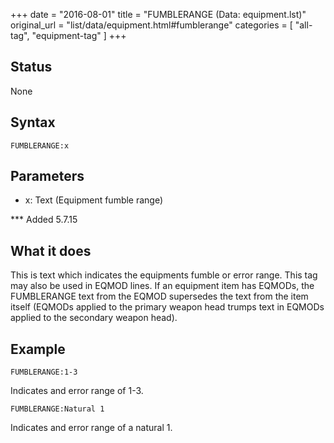 +++
date = "2016-08-01"
title = "FUMBLERANGE (Data: equipment.lst)"
original_url = "list/data/equipment.html#fumblerange"
categories = [ "all-tag", "equipment-tag" ]
+++

## Status

None

## Syntax

`FUMBLERANGE:x`

## Parameters

-   x: Text (Equipment fumble range)



<span id="fumblerange"></span> \*\*\* Added 5.7.15

What it does
------------

This is text which indicates the equipments fumble or error range. This
tag may also be used in EQMOD lines. If an equipment item has EQMODs,
the FUMBLERANGE text from the EQMOD supersedes the text from the item
itself (EQMODs applied to the primary weapon head trumps text in EQMODs
applied to the secondary weapon head).

Example
-------

`FUMBLERANGE:1-3`

Indicates and error range of 1-3.

`FUMBLERANGE:Natural 1`

Indicates and error range of a natural 1.

